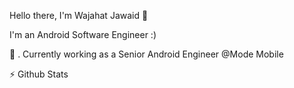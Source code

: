 Hello there, I'm Wajahat Jawaid 👋

I'm an Android Software Engineer :)

🔭 . Currently working as a Senior Android Engineer @Mode Mobile

⚡ Github Stats
